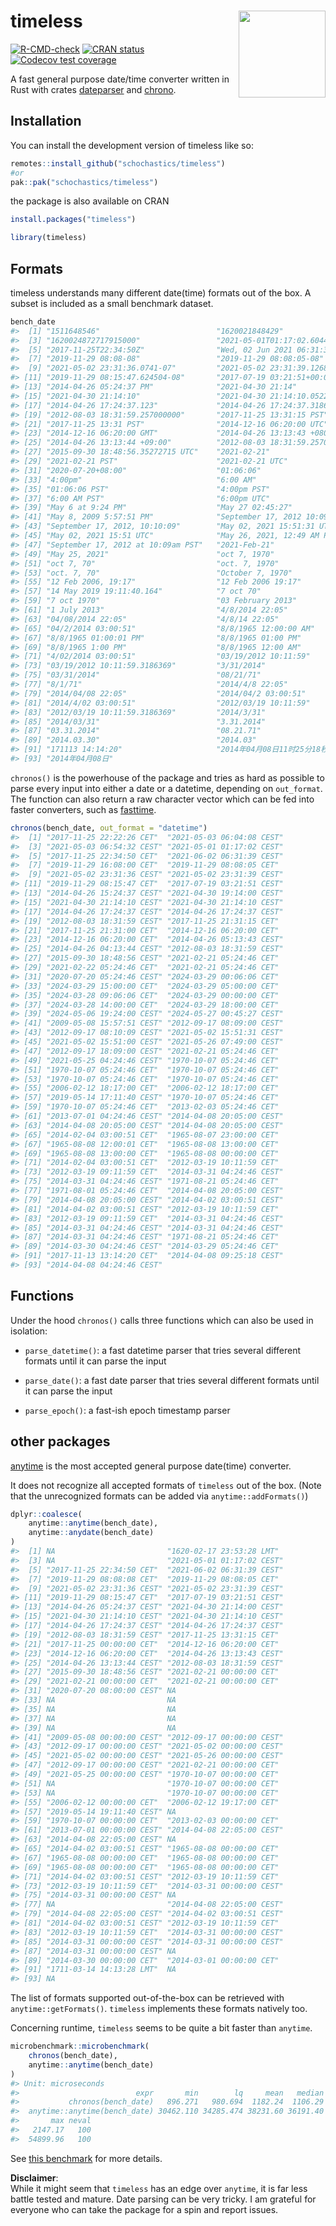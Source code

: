 
<!-- README.md is generated from README.Rmd. Please edit that file -->

# timeless <img src="man/figures/logo.png" align="right" height="139" alt="" />

<!-- badges: start -->

[![R-CMD-check](https://github.com/schochastics/timeless/actions/workflows/R-CMD-check.yaml/badge.svg)](https://github.com/schochastics/timeless/actions/workflows/R-CMD-check.yaml)
[![CRAN
status](https://www.r-pkg.org/badges/version/timeless)](https://CRAN.R-project.org/package=timeless)
[![Codecov test
coverage](https://codecov.io/gh/schochastics/timeless/branch/main/graph/badge.svg)](https://app.codecov.io/gh/schochastics/timeless?branch=main)
<!-- badges: end -->

A fast general purpose date/time converter written in Rust with crates
[dateparser](https://github.com/waltzofpearls/dateparser) and
[chrono](https://github.com/chronotope/chrono).

## Installation

You can install the development version of timeless like so:

``` r
remotes::install_github("schochastics/timeless")
#or
pak::pak("schochastics/timeless")
```

the package is also available on CRAN

``` r
install.packages("timeless")
```

``` r
library(timeless)
```

## Formats

timeless understands many different date(time) formats out of the box. A
subset is included as a small benchmark dataset.

``` r
bench_date
#>  [1] "1511648546"                          "1620021848429"                      
#>  [3] "1620024872717915000"                 "2021-05-01T01:17:02.604456Z"        
#>  [5] "2017-11-25T22:34:50Z"                "Wed, 02 Jun 2021 06:31:39 GMT"      
#>  [7] "2019-11-29 08:08-08"                 "2019-11-29 08:08:05-08"             
#>  [9] "2021-05-02 23:31:36.0741-07"         "2021-05-02 23:31:39.12689-07"       
#> [11] "2019-11-29 08:15:47.624504-08"       "2017-07-19 03:21:51+00:00"          
#> [13] "2014-04-26 05:24:37 PM"              "2021-04-30 21:14"                   
#> [15] "2021-04-30 21:14:10"                 "2021-04-30 21:14:10.052282"         
#> [17] "2014-04-26 17:24:37.123"             "2014-04-26 17:24:37.3186369"        
#> [19] "2012-08-03 18:31:59.257000000"       "2017-11-25 13:31:15 PST"            
#> [21] "2017-11-25 13:31 PST"                "2014-12-16 06:20:00 UTC"            
#> [23] "2014-12-16 06:20:00 GMT"             "2014-04-26 13:13:43 +0800"          
#> [25] "2014-04-26 13:13:44 +09:00"          "2012-08-03 18:31:59.257000000 +0000"
#> [27] "2015-09-30 18:48:56.35272715 UTC"    "2021-02-21"                         
#> [29] "2021-02-21 PST"                      "2021-02-21 UTC"                     
#> [31] "2020-07-20+08:00"                    "01:06:06"                           
#> [33] "4:00pm"                              "6:00 AM"                            
#> [35] "01:06:06 PST"                        "4:00pm PST"                         
#> [37] "6:00 AM PST"                         "6:00pm UTC"                         
#> [39] "May 6 at 9:24 PM"                    "May 27 02:45:27"                    
#> [41] "May 8, 2009 5:57:51 PM"              "September 17, 2012 10:09am"         
#> [43] "September 17, 2012, 10:10:09"        "May 02, 2021 15:51:31 UTC"          
#> [45] "May 02, 2021 15:51 UTC"              "May 26, 2021, 12:49 AM PDT"         
#> [47] "September 17, 2012 at 10:09am PST"   "2021-Feb-21"                        
#> [49] "May 25, 2021"                        "oct 7, 1970"                        
#> [51] "oct 7, 70"                           "oct. 7, 1970"                       
#> [53] "oct. 7, 70"                          "October 7, 1970"                    
#> [55] "12 Feb 2006, 19:17"                  "12 Feb 2006 19:17"                  
#> [57] "14 May 2019 19:11:40.164"            "7 oct 70"                           
#> [59] "7 oct 1970"                          "03 February 2013"                   
#> [61] "1 July 2013"                         "4/8/2014 22:05"                     
#> [63] "04/08/2014 22:05"                    "4/8/14 22:05"                       
#> [65] "04/2/2014 03:00:51"                  "8/8/1965 12:00:00 AM"               
#> [67] "8/8/1965 01:00:01 PM"                "8/8/1965 01:00 PM"                  
#> [69] "8/8/1965 1:00 PM"                    "8/8/1965 12:00 AM"                  
#> [71] "4/02/2014 03:00:51"                  "03/19/2012 10:11:59"                
#> [73] "03/19/2012 10:11:59.3186369"         "3/31/2014"                          
#> [75] "03/31/2014"                          "08/21/71"                           
#> [77] "8/1/71"                              "2014/4/8 22:05"                     
#> [79] "2014/04/08 22:05"                    "2014/04/2 03:00:51"                 
#> [81] "2014/4/02 03:00:51"                  "2012/03/19 10:11:59"                
#> [83] "2012/03/19 10:11:59.3186369"         "2014/3/31"                          
#> [85] "2014/03/31"                          "3.31.2014"                          
#> [87] "03.31.2014"                          "08.21.71"                           
#> [89] "2014.03.30"                          "2014.03"                            
#> [91] "171113 14:14:20"                     "2014年04月08日11时25分18秒"         
#> [93] "2014年04月08日"
```

`chronos()` is the powerhouse of the package and tries as hard as
possible to parse every input into either a date or a datetime,
depending on `out_format`. The function can also return a raw character
vector which can be fed into faster converters, such as
[fasttime](https://github.com/s-u/fasttime).

``` r
chronos(bench_date, out_format = "datetime")
#>  [1] "2017-11-25 22:22:26 CET"  "2021-05-03 06:04:08 CEST"
#>  [3] "2021-05-03 06:54:32 CEST" "2021-05-01 01:17:02 CEST"
#>  [5] "2017-11-25 22:34:50 CET"  "2021-06-02 06:31:39 CEST"
#>  [7] "2019-11-29 16:08:00 CET"  "2019-11-29 08:08:05 CET" 
#>  [9] "2021-05-02 23:31:36 CEST" "2021-05-02 23:31:39 CEST"
#> [11] "2019-11-29 08:15:47 CET"  "2017-07-19 03:21:51 CEST"
#> [13] "2014-04-26 15:24:37 CEST" "2021-04-30 19:14:00 CEST"
#> [15] "2021-04-30 21:14:10 CEST" "2021-04-30 21:14:10 CEST"
#> [17] "2014-04-26 17:24:37 CEST" "2014-04-26 17:24:37 CEST"
#> [19] "2012-08-03 18:31:59 CEST" "2017-11-25 21:31:15 CET" 
#> [21] "2017-11-25 21:31:00 CET"  "2014-12-16 06:20:00 CET" 
#> [23] "2014-12-16 06:20:00 CET"  "2014-04-26 05:13:43 CEST"
#> [25] "2014-04-26 04:13:44 CEST" "2012-08-03 18:31:59 CEST"
#> [27] "2015-09-30 18:48:56 CEST" "2021-02-21 05:24:46 CET" 
#> [29] "2021-02-22 05:24:46 CET"  "2021-02-21 05:24:46 CET" 
#> [31] "2020-07-20 05:24:46 CEST" "2024-03-29 00:06:06 CET" 
#> [33] "2024-03-29 15:00:00 CET"  "2024-03-29 05:00:00 CET" 
#> [35] "2024-03-28 09:06:06 CET"  "2024-03-29 00:00:00 CET" 
#> [37] "2024-03-28 14:00:00 CET"  "2024-03-29 18:00:00 CET" 
#> [39] "2024-05-06 19:24:00 CEST" "2024-05-27 00:45:27 CEST"
#> [41] "2009-05-08 15:57:51 CEST" "2012-09-17 08:09:00 CEST"
#> [43] "2012-09-17 08:10:09 CEST" "2021-05-02 15:51:31 CEST"
#> [45] "2021-05-02 15:51:00 CEST" "2021-05-26 07:49:00 CEST"
#> [47] "2012-09-17 18:09:00 CEST" "2021-02-21 05:24:46 CET" 
#> [49] "2021-05-25 04:24:46 CEST" "1970-10-07 05:24:46 CET" 
#> [51] "1970-10-07 05:24:46 CET"  "1970-10-07 05:24:46 CET" 
#> [53] "1970-10-07 05:24:46 CET"  "1970-10-07 05:24:46 CET" 
#> [55] "2006-02-12 18:17:00 CET"  "2006-02-12 18:17:00 CET" 
#> [57] "2019-05-14 17:11:40 CEST" "1970-10-07 05:24:46 CET" 
#> [59] "1970-10-07 05:24:46 CET"  "2013-02-03 05:24:46 CET" 
#> [61] "2013-07-01 04:24:46 CEST" "2014-04-08 20:05:00 CEST"
#> [63] "2014-04-08 20:05:00 CEST" "2014-04-08 20:05:00 CEST"
#> [65] "2014-02-04 03:00:51 CET"  "1965-08-07 23:00:00 CET" 
#> [67] "1965-08-08 12:00:01 CET"  "1965-08-08 13:00:00 CET" 
#> [69] "1965-08-08 13:00:00 CET"  "1965-08-08 00:00:00 CET" 
#> [71] "2014-02-04 03:00:51 CET"  "2012-03-19 10:11:59 CET" 
#> [73] "2012-03-19 09:11:59 CET"  "2014-03-31 04:24:46 CEST"
#> [75] "2014-03-31 04:24:46 CEST" "1971-08-21 05:24:46 CET" 
#> [77] "1971-08-01 05:24:46 CET"  "2014-04-08 20:05:00 CEST"
#> [79] "2014-04-08 20:05:00 CEST" "2014-04-02 03:00:51 CEST"
#> [81] "2014-04-02 03:00:51 CEST" "2012-03-19 10:11:59 CET" 
#> [83] "2012-03-19 09:11:59 CET"  "2014-03-31 04:24:46 CEST"
#> [85] "2014-03-31 04:24:46 CEST" "2014-03-31 04:24:46 CEST"
#> [87] "2014-03-31 04:24:46 CEST" "1971-08-21 05:24:46 CET" 
#> [89] "2014-03-30 04:24:46 CEST" "2014-03-29 05:24:46 CET" 
#> [91] "2017-11-13 13:14:20 CET"  "2014-04-08 09:25:18 CEST"
#> [93] "2014-04-08 04:24:46 CEST"
```

## Functions

Under the hood `chronos()` calls three functions which can also be used
in isolation:

-   `parse_datetime()`: a fast datetime parser that tries several
    different formats until it can parse the input

-   `parse_date()`: a fast date parser that tries several different
    formats until it can parse the input

-   `parse_epoch()`: a fast-ish epoch timestamp parser

## other packages

[anytime](https://github.com/eddelbuettel/anytime) is the most accepted
general purpose date(time) converter.

It does not recognize all accepted formats of `timeless` out of the box.
(Note that the unrecognized formats can be added via
`anytime::addFormats()`)

``` r
dplyr::coalesce(
    anytime::anytime(bench_date),
    anytime::anydate(bench_date)
)
#>  [1] NA                         "1620-02-17 23:53:28 LMT" 
#>  [3] NA                         "2021-05-01 01:17:02 CEST"
#>  [5] "2017-11-25 22:34:50 CET"  "2021-06-02 06:31:39 CEST"
#>  [7] "2019-11-29 08:08:08 CET"  "2019-11-29 08:08:05 CET" 
#>  [9] "2021-05-02 23:31:36 CEST" "2021-05-02 23:31:39 CEST"
#> [11] "2019-11-29 08:15:47 CET"  "2017-07-19 03:21:51 CEST"
#> [13] "2014-04-26 05:24:37 CEST" "2021-04-30 21:14:00 CEST"
#> [15] "2021-04-30 21:14:10 CEST" "2021-04-30 21:14:10 CEST"
#> [17] "2014-04-26 17:24:37 CEST" "2014-04-26 17:24:37 CEST"
#> [19] "2012-08-03 18:31:59 CEST" "2017-11-25 13:31:15 CET" 
#> [21] "2017-11-25 00:00:00 CET"  "2014-12-16 06:20:00 CET" 
#> [23] "2014-12-16 06:20:00 CET"  "2014-04-26 13:13:43 CEST"
#> [25] "2014-04-26 13:13:44 CEST" "2012-08-03 18:31:59 CEST"
#> [27] "2015-09-30 18:48:56 CEST" "2021-02-21 00:00:00 CET" 
#> [29] "2021-02-21 00:00:00 CET"  "2021-02-21 00:00:00 CET" 
#> [31] "2020-07-20 08:00:00 CEST" NA                        
#> [33] NA                         NA                        
#> [35] NA                         NA                        
#> [37] NA                         NA                        
#> [39] NA                         NA                        
#> [41] "2009-05-08 00:00:00 CEST" "2012-09-17 00:00:00 CEST"
#> [43] "2012-09-17 00:00:00 CEST" "2021-05-02 00:00:00 CEST"
#> [45] "2021-05-02 00:00:00 CEST" "2021-05-26 00:00:00 CEST"
#> [47] "2012-09-17 00:00:00 CEST" "2021-02-21 00:00:00 CET" 
#> [49] "2021-05-25 00:00:00 CEST" "1970-10-07 00:00:00 CET" 
#> [51] NA                         "1970-10-07 00:00:00 CET" 
#> [53] NA                         "1970-10-07 00:00:00 CET" 
#> [55] "2006-02-12 00:00:00 CET"  "2006-02-12 19:17:00 CET" 
#> [57] "2019-05-14 19:11:40 CEST" NA                        
#> [59] "1970-10-07 00:00:00 CET"  "2013-02-03 00:00:00 CET" 
#> [61] "2013-07-01 00:00:00 CEST" "2014-04-08 22:05:00 CEST"
#> [63] "2014-04-08 22:05:00 CEST" NA                        
#> [65] "2014-04-02 03:00:51 CEST" "1965-08-08 00:00:00 CET" 
#> [67] "1965-08-08 00:00:00 CET"  "1965-08-08 00:00:00 CET" 
#> [69] "1965-08-08 00:00:00 CET"  "1965-08-08 00:00:00 CET" 
#> [71] "2014-04-02 03:00:51 CEST" "2012-03-19 10:11:59 CET" 
#> [73] "2012-03-19 10:11:59 CET"  "2014-03-31 00:00:00 CEST"
#> [75] "2014-03-31 00:00:00 CEST" NA                        
#> [77] NA                         "2014-04-08 22:05:00 CEST"
#> [79] "2014-04-08 22:05:00 CEST" "2014-04-02 03:00:51 CEST"
#> [81] "2014-04-02 03:00:51 CEST" "2012-03-19 10:11:59 CET" 
#> [83] "2012-03-19 10:11:59 CET"  "2014-03-31 00:00:00 CEST"
#> [85] "2014-03-31 00:00:00 CEST" "2014-03-31 00:00:00 CEST"
#> [87] "2014-03-31 00:00:00 CEST" NA                        
#> [89] "2014-03-30 00:00:00 CET"  "2014-03-01 00:00:00 CET" 
#> [91] "1711-03-14 14:13:28 LMT"  NA                        
#> [93] NA
```

The list of formats supported out-of-the-box can be retrieved with
`anytime::getFormats()`. `timeless` implements these formats natively
too.

Concerning runtime, `timeless` seems to be quite a bit faster than
`anytime`.

``` r
microbenchmark::microbenchmark(
    chronos(bench_date),
    anytime::anytime(bench_date)
)
#> Unit: microseconds
#>                          expr       min        lq     mean   median       uq
#>           chronos(bench_date)   896.271   980.694  1182.24  1106.29  1285.36
#>  anytime::anytime(bench_date) 30462.110 34285.474 38231.60 36191.40 41504.53
#>       max neval
#>   2147.17   100
#>  54899.96   100
```

See [this
benchmark](https://github.com/schochastics/timeless/blob/main/data-raw/benchmark.md)
for more details.

**Disclaimer**:  
While it might seem that `timeless` has an edge over `anytime`, it is
far less battle tested and mature. Date parsing can be very tricky. I am
grateful for everyone who can take the package for a spin and report
issues.
